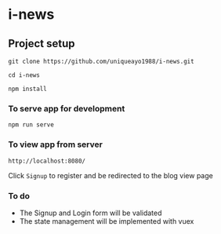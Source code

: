 # i-news

## Project setup
```
git clone https://github.com/uniqueayo1988/i-news.git
```
```
cd i-news
```
```
npm install
```

### To serve app for development
```
npm run serve
```

### To view app from server
```
http://localhost:8080/
```
Click `Signup` to register and be redirected to the blog view page

### To do
- The Signup and Login form will be validated
- The state management will be implemented with vuex
